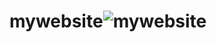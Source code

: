 # mywebsite![mywebsite](https://user-images.githubusercontent.com/59848725/232357892-61d3acc8-8899-427a-b1c2-c6aaee6240db.png)
